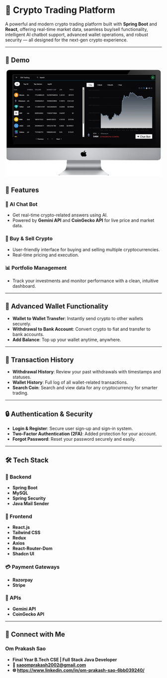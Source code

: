 # 🚀 Crypto Trading Platform

A powerful and modern crypto trading platform built with **Spring Boot** and **React**, offering real-time market data, seamless buy/sell functionality, intelligent AI chatbot support, advanced wallet operations, and robust security — all designed for the next-gen crypto experience.

---

## 📸 Demo
<p align="center">
  <img src="asset/crypto-platform.png" width="500" alt="Dashboard Screenshot"/>
</p>


## 🌟 Features

### 🧠 AI Chat Bot
- Get real-time crypto-related answers using AI.
- Powered by **Gemini API** and **CoinGecko API** for live price and market data.

### 💱 Buy & Sell Crypto
- User-friendly interface for buying and selling multiple cryptocurrencies.
- Real-time pricing and execution.

### 📊 Portfolio Management
- Track your investments and monitor performance with a clean, intuitive dashboard.

---

## 🔐 Advanced Wallet Functionality
- **Wallet to Wallet Transfer**: Instantly send crypto to other wallets securely.
- **Withdrawal to Bank Account**: Convert crypto to fiat and transfer to bank accounts.
- **Add Balance**: Top up your wallet anytime, anywhere.

---

## 📜 Transaction History
- **Withdrawal History**: Review your past withdrawals with timestamps and statuses.
- **Wallet History**: Full log of all wallet-related transactions.
- **Search Coin**: Search and view data for any cryptocurrency for smarter trading.

---

## 🔒 Authentication & Security
- **Login & Register**: Secure user sign-up and sign-in system.
- **Two-Factor Authentication (2FA)**: Added protection for your account.
- **Forgot Password**: Reset your password securely and easily.

---

## 🛠️ Tech Stack

### 🔧 Backend
- **Spring Boot**
- **MySQL**
- **Spring Security**
- **Java Mail Sender**

### 🎨 Frontend
- **React.js**
- **Tailwind CSS**
- **Redux**
- **Axios**
- **React-Router-Dom**
- **Shadcn UI**

### 💳 Payment Gateways
- **Razorpay**
- **Stripe**

### 🔌 APIs
- **Gemini API**
- **CoinGecko API**

---

## 🔗 Connect with Me
### Om Prakash Sao
- **Final Year B.Tech CSE | Full Stack Java Developer**
- **📧 saoomprakash2002@gmail.com**
- **🌐 https://www.linkedin.com/in/om-prakash-sao-6bb039240/**




